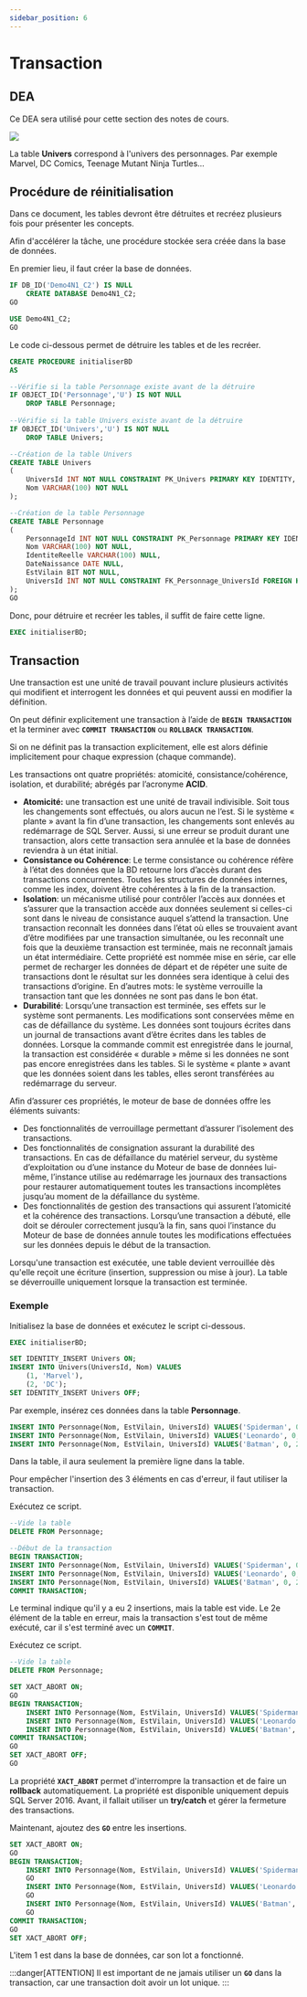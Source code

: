 ```yaml
---
sidebar_position: 6
---
```

# Transaction


## DEA

Ce DEA sera utilisé pour cette section des notes de cours.

<img src="/4N1_2024/img/04_DEA.jpg" />

La table **Univers** correspond à l'univers des personnages. Par exemple Marvel, DC Comics, Teenage Mutant Ninja Turtles...


## Procédure de réinitialisation

Dans ce document, les tables devront être détruites et recréez plusieurs fois pour présenter les concepts.

Afin d'accélérer la tâche, une procédure stockée sera créée dans la base de données.

En premier lieu, il faut créer la base de données.

```sql
IF DB_ID('Demo4N1_C2') IS NULL
	CREATE DATABASE Demo4N1_C2;
GO

USE Demo4N1_C2;
GO
```

Le code ci-dessous permet de détruire les tables et de les recréer.

```sql
CREATE PROCEDURE initialiserBD
AS

--Vérifie si la table Personnage existe avant de la détruire
IF OBJECT_ID('Personnage','U') IS NOT NULL 
	DROP TABLE Personnage;
	
--Vérifie si la table Univers existe avant de la détruire
IF OBJECT_ID('Univers','U') IS NOT NULL 
	DROP TABLE Univers;

--Création de la table Univers
CREATE TABLE Univers
(
	UniversId INT NOT NULL CONSTRAINT PK_Univers PRIMARY KEY IDENTITY,
	Nom VARCHAR(100) NOT NULL
);

--Création de la table Personnage
CREATE TABLE Personnage
(
	PersonnageId INT NOT NULL CONSTRAINT PK_Personnage PRIMARY KEY IDENTITY,
	Nom VARCHAR(100) NOT NULL,
	IdentiteReelle VARCHAR(100) NULL,
	DateNaissance DATE NULL,
    EstVilain BIT NOT NULL,
	UniversId INT NOT NULL CONSTRAINT FK_Personnage_UniversId FOREIGN KEY REFERENCES Univers(UniversId)
);
GO
```

Donc, pour détruire et recréer les tables, il suffit de faire cette ligne.

```sql
EXEC initialiserBD;
```

## Transaction

Une transaction est une unité de travail pouvant inclure plusieurs activités qui modifient et interrogent les données et qui peuvent aussi en modifier la définition.

On peut définir explicitement une transaction à l’aide de **`BEGIN TRANSACTION`** et la terminer avec **`COMMIT TRANSACTION`** ou **`ROLLBACK TRANSACTION`**.

Si on ne définit pas la transaction explicitement, elle est alors définie implicitement pour chaque expression (chaque commande).

Les transactions ont quatre propriétés: atomicité, consistance/cohérence, isolation, et durabilité; abrégés par l’acronyme **ACID**. 

- **Atomicité:** une transaction est une unité de travail indivisible. Soit tous les changements sont effectués, ou alors aucun ne l’est. Si le système « plante » avant la fin d’une transaction, les changements sont enlevés au redémarrage de SQL Server. Aussi, si une erreur se produit durant une transaction, alors cette transaction sera annulée et la base de données reviendra à un état initial. 
- **Consistance ou Cohérence**: Le terme consistance ou cohérence réfère à l’état des données que la BD retourne lors d’accès durant des transactions concurrentes. Toutes les structures de données internes, comme les index, doivent être cohérentes à la fin de la transaction.
- **Isolation**: un mécanisme utilisé pour contrôler l’accès aux données et s’assurer que la transaction accède aux données seulement si celles-ci sont dans le niveau de consistance auquel s’attend la transaction. Une transaction reconnaît les données dans l’état où elles se trouvaient avant d’être modifiées par une transaction simultanée, ou les reconnaît une fois que la deuxième transaction est terminée, mais ne reconnaît jamais un état intermédiaire. Cette propriété est nommée mise en série, car elle permet de recharger les données de départ et de répéter une suite de transactions dont le résultat sur les données sera identique à celui des transactions d’origine. En d’autres mots: le système verrouille la transaction tant que les données ne sont pas dans le bon état.
- **Durabilité**: Lorsqu’une transaction est terminée, ses effets sur le système sont permanents. Les modifications sont conservées même en cas de défaillance du système. Les données sont toujours écrites dans un journal de transactions avant d’être écrites dans les tables de données. Lorsque la commande commit est enregistrée dans le journal, la transaction est considérée « durable » même si les données ne sont pas encore enregistrées dans les tables. Si le système « plante » avant que les données soient dans les tables, elles seront transférées au redémarrage du serveur.

Afin d’assurer ces propriétés, le moteur de base de données offre les éléments suivants:

- Des fonctionnalités de verrouillage permettant d’assurer l’isolement des transactions.
- Des fonctionnalités de consignation assurant la durabilité des transactions. En cas de défaillance du matériel serveur, du système d’exploitation ou d’une instance du Moteur de base de données lui-même, l’instance utilise au redémarrage les journaux des transactions pour restaurer automatiquement toutes les transactions incomplètes jusqu’au moment de la défaillance du système.
- Des fonctionnalités de gestion des transactions qui assurent l’atomicité et la cohérence des transactions. Lorsqu’une transaction a débuté, elle doit se dérouler correctement jusqu’à la fin, sans quoi l’instance du Moteur de base de données annule toutes les modifications effectuées sur les données depuis le début de la transaction.

Lorsqu'une transaction est exécutée, une table devient verrouillée dès qu'elle reçoit une écriture (insertion, suppression ou mise à jour). La table se déverrouille uniquement lorsque la transaction est terminée. 

### Exemple

Initialisez la base de données et exécutez le script ci-dessous.

```sql
EXEC initialiserBD; 

SET IDENTITY_INSERT Univers ON;
INSERT INTO Univers(UniversId, Nom) VALUES
	(1, 'Marvel'),
    (2, 'DC');
SET IDENTITY_INSERT Univers OFF;
```

Par exemple, insérez ces données dans la table **Personnage**.

```sql
INSERT INTO Personnage(Nom, EstVilain, UniversId) VALUES('Spiderman', 0, 1);
INSERT INTO Personnage(Nom, EstVilain, UniversId) VALUES('Leonardo', 0, 3); --Erreur, l'univers 3 n'existe pas
INSERT INTO Personnage(Nom, EstVilain, UniversId) VALUES('Batman', 0, 2); 
```

Dans la table, il aura seulement la première ligne dans la table.

Pour empêcher l'insertion des 3 éléments en cas d'erreur, il faut utiliser la transaction.

Exécutez ce script.

```sql
--Vide la table
DELETE FROM Personnage;

--Début de la transaction
BEGIN TRANSACTION;
INSERT INTO Personnage(Nom, EstVilain, UniversId) VALUES('Spiderman', 0, 1);
INSERT INTO Personnage(Nom, EstVilain, UniversId) VALUES('Leonardo', 0, 3); --Erreur
INSERT INTO Personnage(Nom, EstVilain, UniversId) VALUES('Batman', 0, 2); 
COMMIT TRANSACTION;
```

Le terminal indique qu'il y a eu 2 insertions, mais la table est vide. Le 2e élément de la table en erreur, mais la transaction s'est tout de même exécuté, car il s'est terminé avec un **`COMMIT`**.

Exécutez ce script.

```sql
--Vide la table
DELETE FROM Personnage;

SET XACT_ABORT ON;
GO
BEGIN TRANSACTION;
    INSERT INTO Personnage(Nom, EstVilain, UniversId) VALUES('Spiderman', 0, 1);
    INSERT INTO Personnage(Nom, EstVilain, UniversId) VALUES('Leonardo', 0, 3); --Erreur
    INSERT INTO Personnage(Nom, EstVilain, UniversId) VALUES('Batman', 0, 2); 
COMMIT TRANSACTION;
GO
SET XACT_ABORT OFF;
GO
```

La propriété **`XACT_ABORT`** permet d'interrompre la transaction et de faire un **rollback** automatiquement. La propriété est disponible uniquement depuis SQL Server 2016. Avant, il fallait utiliser un **try/catch** et gérer la fermeture des transactions.

Maintenant, ajoutez des **`GO`** entre les insertions.

```sql
SET XACT_ABORT ON;
GO
BEGIN TRANSACTION;
    INSERT INTO Personnage(Nom, EstVilain, UniversId) VALUES('Spiderman', 0, 1);
    GO
    INSERT INTO Personnage(Nom, EstVilain, UniversId) VALUES('Leonardo', 0, 3); --Erreur
    GO
    INSERT INTO Personnage(Nom, EstVilain, UniversId) VALUES('Batman', 0, 2); 
    GO
COMMIT TRANSACTION;
GO
SET XACT_ABORT OFF;
```

L'item 1 est dans la base de données, car son lot a fonctionné.

:::danger[ATTENTION]
Il est important de ne jamais utiliser un **`GO`** dans la transaction, car une transaction doit avoir un lot unique.
:::

